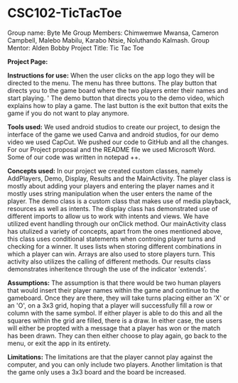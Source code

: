 # CSC102-TicTacToe
Group name: Byte Me
Group Members: Chimwemwe Mwansa, Cameron Campbell, Malebo Mabilu, Karabo Ntsie, Noluthando Kalmash.
Group Mentor: Alden Bobby
Project Title: Tic Tac Toe

**Project Page:** 

**Instructions for use:** 
When the user clicks on the app logo they will be directed to the menu. The menu has three buttons.
The play button that directs you to the game board where the two players enter their names and start playing. '
The demo button that directs you to the demo video, which explains how to play a game. The last button is the exit button that exits the game if you do not want to play anymore.

**Tools used:**
We used android studios to create our project, to design the interface of the game we used Canva and android studios, for our demo video we used CapCut. 
We pushed our code to GitHub and all the changes. For our Project proposal and the README file we used Microsoft Word. Some of our code was written in notepad ++.

**Concepts used:**
In our project we created custom classes, namely AddPlayers, Demo, Display, Results and the MainActivity.
The player class is mostly about adding your players and entering the player names and it mostly uses string manipulation when the user enters the name of the player. 
The demo class is a custom class that makes use of media playback, resources as well as intents.
The display class has demonstrated use of different imports to allow us to work with intents and views. We have utilized event handling through our onClick method. 
Our mainActivity class has utulized a variety of concepts, apart from the ones mentioned above, this class uses conditional statements when controing player turns and checking for a winner.
It uses lists when storing different combinations in which a player can win. Arrays are also used to store players turn.
This activity also utilizes the calling of different methods.
Our results class demonstrates inheritence through the use of the indicator 'extends'.


**Assumptions:**
The assumption is that there would be two human players that would insert their player names within the game and continue to the gameboard.
Once they are there, they will take turns placing either an 'X' or an 'O', on a 3x3 grid, hoping that a player will successfully fill a row or column with the same symbol.
If either player is able to do this and all the squares within the grid are filled, there is a draw.
In either case, the users will either be propted with a message that a player has won or the match has been drawn.
They can then either choose to play again, go back to the menu, or exit the app in its entirety.

**Limitations:**
The limitations are that the player cannot play against the computer, and you can only include two players.
Another limitation is that the game only uses a 3x3 board and the board be increased.
